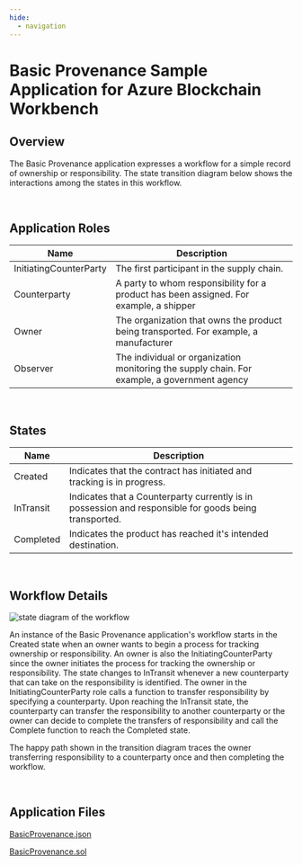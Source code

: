 ```yaml
---
hide:
  - navigation
---
```


Basic Provenance Sample Application for Azure Blockchain Workbench
==============================

Overview
---------

The Basic Provenance application expresses a workflow for a simple record of
ownership or responsibility.  The state transition diagram below shows the
interactions among the states in this workflow.

<br />

Application Roles
------------------

| Name                   | Description                                       |
|------------------------|---------------------------------------------------|
| InitiatingCounterParty | The first participant in the supply chain. |
| Counterparty | A party to whom responsibility for a product has been assigned. For example, a shipper |
| Owner | The organization that owns the product being transported. For example, a manufacturer |
| Observer | The individual or organization monitoring the supply chain. For example, a government agency |

 <br />

States
-------

| Name                   | Description                                       |
|------------------------|---------------------------------------------------|
|Created |Indicates that the contract has initiated and tracking is in progress. |
|InTransit |Indicates that a Counterparty currently is in possession and responsible for goods being transported.|
|Completed |Indicates the product has reached it's intended destination.|

<br />

Workflow Details
----------------

![state diagram of the workflow](https://raw.githubusercontent.com/truffle-box/azure-basic-provenance-box/master/media/c3d3c6764f6ae1e565c0929d2f2fed48.png)

An instance of the Basic Provenance application's workflow starts in the Created
state when an owner wants to begin a process for tracking ownership or
responsibility.  An owner is also the InitiatingCounterParty since the owner
initiates the process for tracking the ownership or responsibility.  The state
changes to InTransit whenever a new counterparty that can take on the
responsibility is identified.  The owner in the InitiatingCounterParty role
calls a function to transfer responsibility by specifying a counterparty.  Upon
reaching the InTransit state, the counterparty can transfer the responsibility
to another counterparty or the owner can decide to complete the transfers of
responsibility and call the Complete function to reach the Completed state.

The happy path shown in the transition diagram traces the owner transferring
responsibility to a counterparty once and then completing the workflow.

<br />

Application Files
-----------------
[BasicProvenance.json](https://raw.githubusercontent.com/truffle-box/azure-basic-provenance-box/master/BasicProvenance.json)

[BasicProvenance.sol](https://raw.githubusercontent.com/truffle-box/azure-basic-provenance-box/master/contracts/BasicProvenance.sol)
